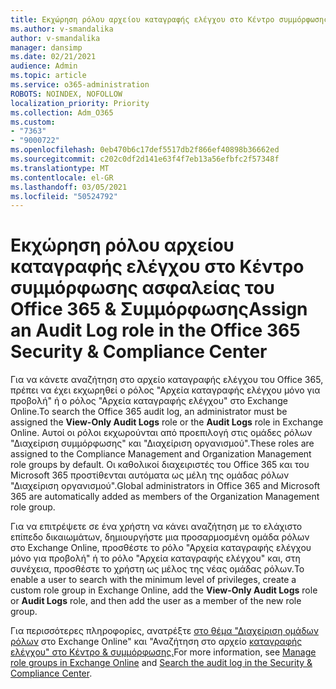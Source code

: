 ```yaml
---
title: Εκχώρηση ρόλου αρχείου καταγραφής ελέγχου στο Κέντρο συμμόρφωσης ασφαλείας του Office 365 & Συμμόρφωσης
ms.author: v-smandalika
author: v-smandalika
manager: dansimp
ms.date: 02/21/2021
audience: Admin
ms.topic: article
ms.service: o365-administration
ROBOTS: NOINDEX, NOFOLLOW
localization_priority: Priority
ms.collection: Adm_O365
ms.custom:
- "7363"
- "9000722"
ms.openlocfilehash: 0eb470b6c17def5517db2f866ef40898b36662ed
ms.sourcegitcommit: c202c0df2d141e63f4f7eb13a56efbfc2f57348f
ms.translationtype: MT
ms.contentlocale: el-GR
ms.lasthandoff: 03/05/2021
ms.locfileid: "50524792"
---
```

# <a name="assign-an-audit-log-role-in-the-office-365-security--compliance-center"></a><span data-ttu-id="ce119-102">Εκχώρηση ρόλου αρχείου καταγραφής ελέγχου στο Κέντρο συμμόρφωσης ασφαλείας του Office 365 & Συμμόρφωσης</span><span class="sxs-lookup"><span data-stu-id="ce119-102">Assign an Audit Log role in the Office 365 Security & Compliance Center</span></span>

<span data-ttu-id="ce119-103">Για να κάνετε αναζήτηση στο αρχείο καταγραφής ελέγχου του  Office 365,  πρέπει να έχει εκχωρηθεί ο ρόλος "Αρχεία καταγραφής ελέγχου μόνο για προβολή" ή ο ρόλος "Αρχεία καταγραφής ελέγχου" στο Exchange Online.</span><span class="sxs-lookup"><span data-stu-id="ce119-103">To search the Office 365 audit log, an administrator must be assigned the **View-Only Audit Logs** role or the **Audit Logs** role in Exchange Online.</span></span> <span data-ttu-id="ce119-104">Αυτοί οι ρόλοι εκχωρούνται από προεπιλογή στις ομάδες ρόλων "Διαχείριση συμμόρφωσης" και "Διαχείριση οργανισμού".</span><span class="sxs-lookup"><span data-stu-id="ce119-104">These roles are assigned to the Compliance Management and Organization Management role groups by default.</span></span> <span data-ttu-id="ce119-105">Οι καθολικοί διαχειριστές του Office 365 και του Microsoft 365 προστίθενται αυτόματα ως μέλη της ομάδας ρόλων "Διαχείριση οργανισμού".</span><span class="sxs-lookup"><span data-stu-id="ce119-105">Global administrators in Office 365 and Microsoft 365 are automatically added as members of the Organization Management role group.</span></span>

<span data-ttu-id="ce119-106">Για να επιτρέψετε σε ένα χρήστη να κάνει αναζήτηση με το ελάχιστο  επίπεδο δικαιωμάτων, δημιουργήστε  μια προσαρμοσμένη ομάδα ρόλων στο Exchange Online, προσθέστε το ρόλο "Αρχεία καταγραφής ελέγχου μόνο για προβολή" ή το ρόλο "Αρχεία καταγραφής ελέγχου" και, στη συνέχεια, προσθέστε το χρήστη ως μέλος της νέας ομάδας ρόλων.</span><span class="sxs-lookup"><span data-stu-id="ce119-106">To enable a user to search with the minimum level of privileges, create a custom role group in Exchange Online, add the **View-Only Audit Logs** role or **Audit Logs** role, and then add the user as a member of the new role group.</span></span>

<span data-ttu-id="ce119-107">Για περισσότερες πληροφορίες, ανατρέξτε [στο θέμα "Διαχείριση ομάδων ρόλων](https://docs.microsoft.com/Exchange/permissions-exo/role-groups) στο Exchange Online" και "Αναζήτηση στο αρχείο [καταγραφής ελέγχου" στο Κέντρο & συμμόρφωσης.](https://docs.microsoft.com/microsoft-365/compliance/search-the-audit-log-in-security-and-compliance)</span><span class="sxs-lookup"><span data-stu-id="ce119-107">For more information, see [Manage role groups in Exchange Online](https://docs.microsoft.com/Exchange/permissions-exo/role-groups) and [Search the audit log in the Security & Compliance Center](https://docs.microsoft.com/microsoft-365/compliance/search-the-audit-log-in-security-and-compliance).</span></span>